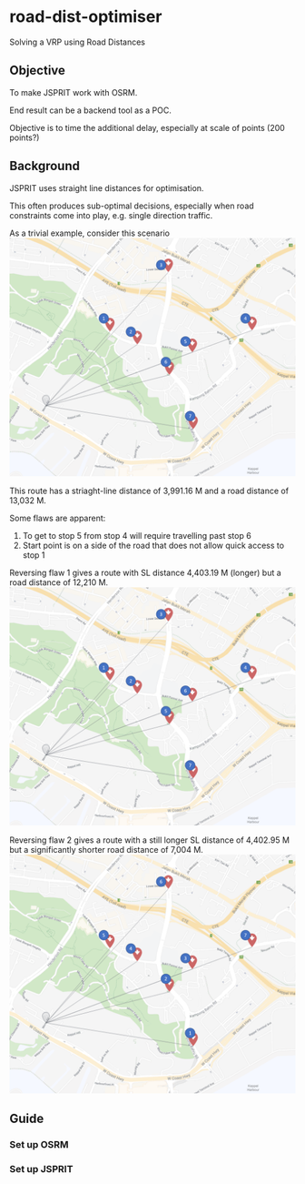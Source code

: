 # road-dist-optimiser
Solving a VRP using Road Distances

## Objective

To make JSPRIT work with OSRM.

End result can be a backend tool as a POC.

Objective is to time the additional delay, especially at scale of points (200 points?)


## Background

JSPRIT uses straight line distances for optimisation.

This often produces sub-optimal decisions, especially when road constraints come into play, e.g. single direction traffic.

As a trivial example, consider this scenario
![Simple Singapore Optimisation](https://raw.githubusercontent.com/ariua91/road-dist-optimiser/dev/readme_imgs/straight_line.PNG)

This route has a striaght-line distance of 3,991.16 M and a road distance of 13,032 M.

Some flaws are apparent:
 1. To get to stop 5 from stop 4 will require travelling past stop 6
 2. Start point is on a side of the road that does not allow quick access to stop 1

Reversing flaw 1 gives a route with SL distance 4,403.19 M (longer) but a road distance of 12,210 M.
![Simple Change to reverse flaw 1](https://raw.githubusercontent.com/ariua91/road-dist-optimiser/dev/readme_imgs/swap%205%206.png)

Reversing flaw 2 gives a route with a still longer SL distance of 4,402.95 M but a significantly shorter road distance of 7,004 M.
![Large Change to reverse flaw 2](https://raw.githubusercontent.com/ariua91/road-dist-optimiser/dev/readme_imgs/revamp.png)

## Guide

### Set up OSRM

### Set up JSPRIT
